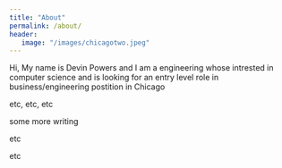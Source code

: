 ```yaml
---
title: "About"
permalink: /about/
header:
   image: "/images/chicagotwo.jpeg"
---
```


Hi, My name is Devin Powers and I am a engineering whose intrested in computer science and is looking for an entry level role in business/engineering postition in Chicago


etc, etc, etc




some more writing 


etc

etc
